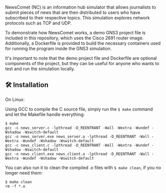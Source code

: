 NewsComet (NC) is an information hub simulator that allows journalists to submit pieces of news that are then distributed to users who have subscribed to their respective topics. This simulation explores network protocols such as TCP and UDP.

To demonstrate how NewsComet works, a demo GNS3 project file is included in this repository, which uses the Cisco 2691 router image. Additionally, a Dockerfile is provided to build the necessary containers used for running the program inside the GNS3 simulation.

It's important to note that the demo project file and Dockerfile are optional components of the project, but they can be useful for anyone who wants to test and run the simulation locally.

## 🛠️ Installation

On Linux:

Using GCC to compile the C source file, simply run the ```$ make``` command and let the Makefile handle everything:

```
$ make
gcc -c news_server.c -lpthread -D_REENTRANT -Wall -Wextra -Wundef -Wshadow -Wswitch-default
gcc -o news_server.exe news_server.o -lpthread -D_REENTRANT -Wall -Wextra -Wundef -Wshadow -Wswitch-default
gcc -c news_client.c -lpthread -D_REENTRANT -Wall -Wextra -Wundef -Wshadow -Wswitch-default
gcc -o news_client.exe news_client.o -lpthread -D_REENTRANT -Wall -Wextra -Wundef -Wshadow -Wswitch-default
```

You can also run it to clean the compiled .o files with ```$ make clean```, if you no longer need them:

```
$ make clean
rm -f *.o
```
